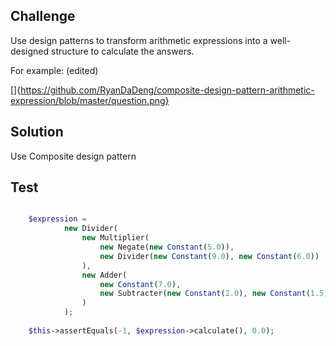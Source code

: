 ## Challenge


Use design patterns to transform arithmetic expressions into a well-designed structure to calculate the answers.

For example: (edited) 

[]{https://github.com/RyanDaDeng/composite-design-pattern-arithmetic-expression/blob/master/question.png}


## Solution

Use Composite design pattern



## Test

````php

    $expression =
            new Divider(
                new Multiplier(
                    new Negate(new Constant(5.0)),
                    new Divider(new Constant(9.0), new Constant(6.0))
                ),
                new Adder(
                    new Constant(7.0),
                    new Subtracter(new Constant(2.0), new Constant(1.5))
                )
            );
    
    $this->assertEquals(-1, $expression->calculate(), 0.0);
        
````
